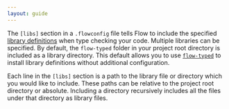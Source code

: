 ```yaml
---
layout: guide
---
```


The `[libs]` section in a `.flowconfig` file tells Flow to include the
specified [library definitions](/content/en/docs/libdefs/) when type
checking your code. Multiple libraries can be specified. By default, the
`flow-typed` folder in your project root directory is included as a library
directory. This default allows you to use
[`flow-typed`](https://github.com/flowtype/flow-typed) to install library 
definitions without additional configuration.

Each line in the `[libs]` section is a path to the library file or directory
which you would like to include. These paths can be relative to the project
root directory or absolute. Including a directory recursively includes all the
files under that directory as library files.
